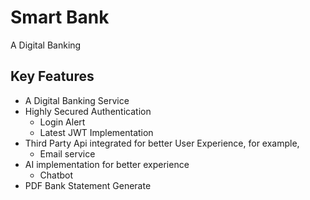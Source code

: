 # Smart Bank
 A Digital Banking 
## Key Features
- A Digital Banking Service
- Highly Secured Authentication
  - Login Alert
  - Latest JWT Implementation
- Third Party Api integrated for better User Experience, for example,
  - Email service
- AI implementation for better experience
  - Chatbot
- PDF Bank Statement Generate